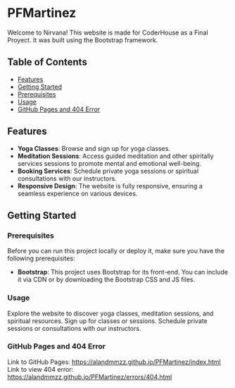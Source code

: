 # PFMartinez

Welcome to Nirvana! This website is made for CoderHouse as a Final Proyect. It was built using the Bootstrap framework.

## Table of Contents

- [Features](#features)
- [Getting Started](#getting-started)
- [Prerequisites](#prerequisites)
- [Usage](#usage)
- [GitHub Pages and 404 Error](#github-pages)

## Features

- **Yoga Classes**: Browse and sign up for yoga classes.
- **Meditation Sessions**: Access guided meditation and other spiritally services sessions to promote mental and emotional well-being.
- **Booking Services**: Schedule private yoga sessions or spiritual consultations with our instructors.
- **Responsive Design**: The website is fully responsive, ensuring a seamless experience on various devices.

## Getting Started

### Prerequisites

Before you can run this project locally or deploy it, make sure you have the following prerequisites:

- **Bootstrap**: This project uses Bootstrap for its front-end. You can include it via CDN or by downloading the Bootstrap CSS and JS files.

### Usage
Explore the website to discover yoga classes, meditation sessions, and spiritual resources.
Sign up for classes or sessions.
Schedule private sessions or consultations with our instructors.

### GitHub Pages and 404 Error
Link to GitHub Pages: https://alandmmzz.github.io/PFMartinez/index.html
Link to view 404 error: https://alandmmzz.github.io/PFMartinez/errors/404.html